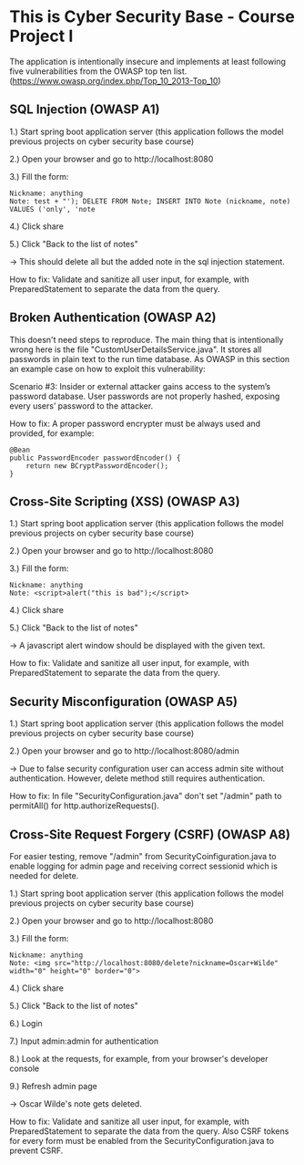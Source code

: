 # This is Cyber Security Base - Course Project I

The application is intentionally insecure and implements at least following five vulnerabilities from the OWASP top ten list. (https://www.owasp.org/index.php/Top_10_2013-Top_10)

## SQL Injection (OWASP A1)
1.) Start spring boot application server (this application follows the model previous projects on cyber security base course)

2.) Open your browser and go to http://localhost:8080

3.) Fill the form:
```
Nickname: anything
Note: test + "'); DELETE FROM Note; INSERT INTO Note (nickname, note) VALUES ('only', 'note
```

4.) Click share

5.) Click "Back to the list of notes"

-> This should delete all but the added note in the sql injection statement.

How to fix: Validate and sanitize all user input, for example, with PreparedStatement to separate the data from the query.

## Broken Authentication (OWASP A2)
This doesn't need steps to reproduce. The main thing that is intentionally wrong here is the file "CustomUserDetailsService.java".
It stores all passwords in plain text to the run time database. As OWASP in this section an example case on how to exploit this vulnerability:

Scenario #3: Insider or external attacker gains access to the system’s password database. User passwords are not properly hashed, 
exposing every users’ password to the attacker.

How to fix: A proper password encrypter must be always used and provided, for example:

```
@Bean
public PasswordEncoder passwordEncoder() {
    return new BCryptPasswordEncoder();
}
```

## Cross-Site Scripting (XSS) (OWASP A3)
1.) Start spring boot application server (this application follows the model previous projects on cyber security base course)

2.) Open your browser and go to http://localhost:8080

3.) Fill the form:

```
Nickname: anything
Note: <script>alert("this is bad");</script>
```

4.) Click share

5.) Click "Back to the list of notes"

-> A javascript alert window should be displayed with the given text.

How to fix: Validate and sanitize all user input, for example, with PreparedStatement to separate the data from the query.


## Security Misconfiguration (OWASP A5)
1.) Start spring boot application server (this application follows the model previous projects on cyber security base course)

2.) Open your browser and go to http://localhost:8080/admin

-> Due to false security configuration user can access admin site without authentication. However, delete method still requires authentication.

How to fix: In file "SecurityConfiguration.java" don't set "/admin" path to permitAll() for http.authorizeRequests().

## Cross-Site Request Forgery (CSRF) (OWASP A8)
For easier testing, remove "/admin" from SecurityCoinfiguration.java to enable logging for admin page and receiving correct sessionid which is needed for delete.

1.) Start spring boot application server (this application follows the model previous projects on cyber security base course)

2.) Open your browser and go to http://localhost:8080

3.) Fill the form:

```
Nickname: anything
Note: <img src="http://localhost:8080/delete?nickname=Oscar+Wilde" width="0" height="0" border="0">
```

4.) Click share

5.) Click "Back to the list of notes"

6.) Login

7.) Input admin:admin for authentication

8.) Look at the requests, for example, from your browser's developer console

9.) Refresh admin page

-> Oscar Wilde's note gets deleted.

How to fix: Validate and sanitize all user input, for example, with PreparedStatement to separate the data from the query.
Also CSRF tokens for every form must be enabled from the SecurityConfiguration.java to prevent CSRF.

